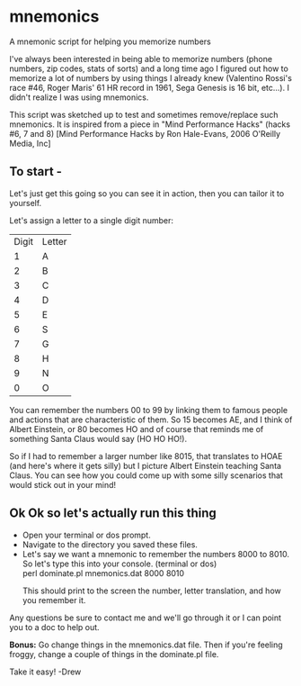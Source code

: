 # mnemonics
A mnemonic script for helping you memorize numbers

<p>I've always been interested in being able to memorize numbers (phone numbers, zip codes, stats of sorts) and a long time ago I
figured out how to memorize a lot of numbers by using things I already knew (Valentino Rossi's race #46, Roger Maris' 
61 HR record in 1961, Sega Genesis is 16 bit, etc...). I didn't realize I was using mnemonics. </p>

<p>This script was sketched up to test and sometimes remove/replace such mnemonics.  It is inspired from a piece in
"Mind Performance Hacks" (hacks #6, 7 and 8) [Mind Performance Hacks by Ron Hale-Evans, 2006 O'Reilly Media, Inc]</p>

<h2>To start -</h2>
<p>Let's just get this going so you can see it in action, then you can tailor it to yourself.</p>
<p>Let's assign a letter to a single digit number:</p>
<table>
  <tr>
    <td>
    Digit
    </td>
    <td>
    Letter
    </td>
  </tr>
  <tr>
    <td>
      1
    </td>
    <td>
      A
    </td>
  </tr>
  <tr>
    <td>
      2
    </td>
    <td>
      B
    </td>
  </tr>
    <tr>
    <td>
      3
    </td>
    <td>
      C
    </td>
      <tr>
    <td>
      4
    </td>
    <td>
      D
    </td>
  </tr>
    <tr>
    <td>
      5
    </td>
    <td>
      E
    </td>
  </tr>
    <tr>
    <td>
      6
    </td>
    <td>
      S
    </td>
  </tr>
    <tr>
    <td>
      7
    </td>
    <td>
      G
    </td>
  </tr>
    <tr>
    <td>
      8
    </td>
    <td>
      H
    </td>
  </tr>
    <tr>
    <td>
      9
    </td>
    <td>
      N
    </td>
  </tr>
    <tr>
    <td>
      0
    </td>
    <td>
      O
    </td>
  </tr>
  </table>
  
<p>
You can remember the numbers 00 to 99 by linking them to famous people and actions that are characteristic of them. 
So 15 becomes AE, and I think of Albert Einstein, or 80 becomes HO and of course that reminds me of something Santa Claus would say (HO HO HO!).  
</p>
<p>
So if I had to remember a larger number like 8015, that translates to HOAE (and here's where it gets silly) but I picture Albert Einstein teaching Santa Claus.  You can see how you could come up with some silly scenarios that would stick out in your mind!
</p>

<h2>Ok Ok so let's actually run this thing</h2>
<ul>
  <li>
    Open your terminal or dos prompt.
  </li>
  <li>
    Navigate to the directory you saved these files.
  </li>
  <li>
    Let's say we want a mnemonic to remember the numbers 8000 to 8010.  So let's type this into your console. (terminal or dos)<br>
    perl dominate.pl mnemonics.dat 8000 8010
  </li>
  <p>
    This should print to the screen the number, letter translation, and how you remember it.
  </p>
</ul>

<p>
  Any questions be sure to contact me and we'll go through it or I can point you to a doc to help out.
</p>
<p>
<b>Bonus:</b> Go change things in the mnemonics.dat file.  Then if you're feeling froggy, change a couple of things
in the dominate.pl file.  
</p>
<p>
  Take it easy! -Drew
</p>
